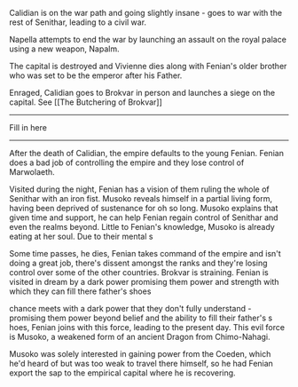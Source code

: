 Calidian is on the war path and going slightly insane - goes to war with the rest of Senithar, leading to a civil war.

Napella attempts to end the war by launching an assault on the royal palace using a new weapon, Napalm.

The capital is destroyed and Vivienne dies along with Fenian's older brother who was set to be the emperor after his Father.

Enraged, Calidian goes to Brokvar in person and launches a siege on the capital. See [[The Butchering of Brokvar]]

---

Fill in here

---

After the death of Calidian, the empire defaults to the young Fenian. Fenian does a bad job of controlling the empire and they lose control of Marwolaeth.

Visited during the night, Fenian has a vision of them ruling the whole of Senithar with an iron fist. Musoko reveals himself in a partial living form, having been deprived of sustenance for oh so long. Musoko explains that given time and support, he can help Fenian regain control of Senithar and even the realms beyond. Little to Fenian's knowledge, Musoko is already eating at her soul. Due to their mental s


Some time passes, he dies, Fenian takes command of the empire and isn't doing a great job, there's dissent amongst the ranks and they're losing control over some of the other countries. Brokvar is straining. Fenian is visited in dream by a dark power promising them power and strength with which they can fill there father's shoes

chance meets with a dark power that they don't fully understand - promising them power beyond belief and the ability to fill their father's s
hoes, Fenian joins with this force, leading to the present day. This evil force is Musoko, a weakened form of an ancient Dragon from Chimo-Nahagi. 

Musoko was solely interested in gaining power from the Coeden, which he'd heard of but was too weak to travel there himself, so he had Fenian export the sap to the empirical capital where he is recovering.  